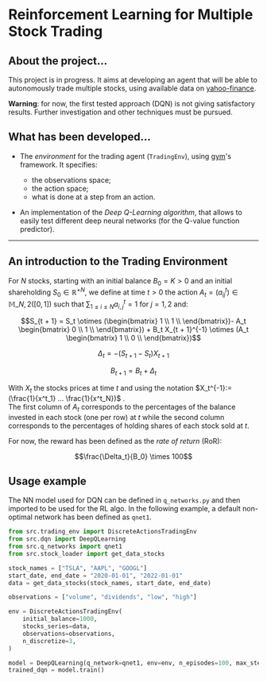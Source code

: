 # Reinforcement Learning for Multiple Stock Trading

## About the project...
This project is in progress. It aims at developing an agent
that will be able to autonomously trade multiple stocks,
using available data on [yahoo-finance](https://www.yahoo.com/author/yahoo-finance/).

__Warning__: for now, the first tested approach (DQN)
is not giving satisfactory results. Further
investigation and other techniques must be pursued.

## What has been developed...

* The _environment_ for the trading agent (`TradingEnv`), 
using [gym](https://gymnasium.farama.org/)'s framework. 
It specifies:
  - the observations space;
  - the action space;
  - what is done at a step from an action.


* An implementation of the _Deep Q-Learning algorithm_, 
that allows to easily test different deep neural
networks (for the Q-value function predictor).

---
## An introduction to the Trading Environment

For $N$ stocks, starting with an initial balance $B_0 = K > 0$ and an initial
shareholding $S_0 \in {\mathbb{R}^+}^N$, we define at time $t>0$ the
action $A_t = (a^t_{ij}) \in \mathbb{M}\_{N, 2}([0, 1])$
such that $\sum_{1 \leq i \leq N} a^t_{i, j} = 1$ for $j=1, 2$
and:

$$S_{t + 1} = S_t \otimes (\begin{bmatrix}
1 \\
1 \\
\end{bmatrix})- A_t \begin{bmatrix}
0 \\
1 \\
\end{bmatrix}) + 
B_t X_{t + 1}^{-1} \otimes (A_t \begin{bmatrix}
1 \\
0 \\ 
\end{bmatrix})$$

$$\Delta_t = -(S_{t + 1} - S_t) X_{t + 1} $$

$$B_{t + 1} = B_t + \Delta_t$$

With $X_t$ the stocks prices at time $t$ and using the notation
$X_t^{-1}:=(\frac{1}{x^t_1} ... \frac{1}{x^t_N})$ .  
The first column of $A_t$ corresponds to the percentages of the balance
invested in each stock (one per row) at $t$ while the second column corresponds
to the percentages of holding shares of each stock sold at $t$.

For now, the reward has been defined as the _rate of return_ (RoR):

$$\frac{\Delta_t}{B_0} \times 100$$ 


## Usage example

The NN model used for DQN can be defined in `q_networks.py` and then 
imported to be used for the RL algo. 
In the following example, a default non-optimal network 
has been defined as `qnet1`.

```python
from src.trading_env import DiscreteActionsTradingEnv
from src.dqn import DeepQLearning
from src.q_networks import qnet1
from src.stock_loader import get_data_stocks

stock_names = ["TSLA", "AAPL", "GOOGL"]
start_date, end_date = "2020-01-01", "2022-01-01"
data = get_data_stocks(stock_names, start_date, end_date)

observations = ["volume", "dividends", "low", "high"]

env = DiscreteActionsTradingEnv(
    initial_balance=1000,
    stocks_series=data,
    observations=observations,
    n_discretize=3,
)

model = DeepQLearning(q_network=qnet1, env=env, n_episodes=100, max_steps_episode=80)
trained_dqn = model.train()
```